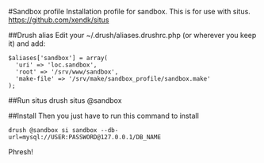 #Sandbox profile
Installation profile for sandbox.
This is for use with situs. https://github.com/xendk/situs

##Drush alias
Edit your ~/.drush/aliases.drushrc.php (or wherever you keep it)
and add:

    $aliases['sandbox'] = array(
      'uri' => 'loc.sandbox',
      'root' => '/srv/www/sandbox',
      'make-file' => '/srv/make/sandbox_profile/sandbox.make'
    );

##Run situs
    drush situs @sandbox

##Install
Then you just have to run this command to install

    drush @sandbox si sandbox --db-url=mysql://USER:PASSWORD@127.0.0.1/DB_NAME

Phresh!
